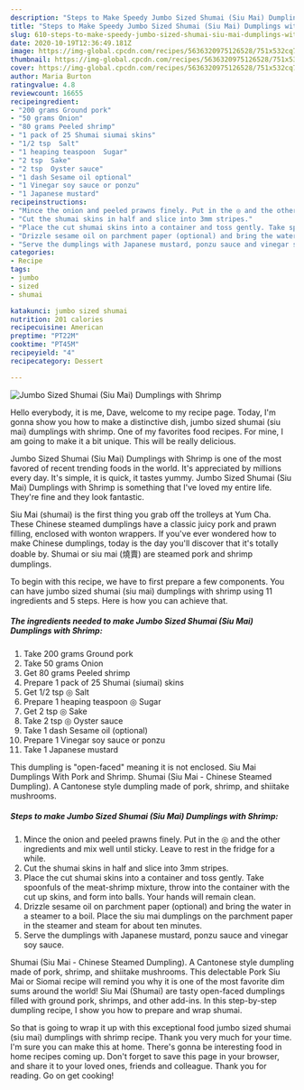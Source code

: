 ```yaml
---
description: "Steps to Make Speedy Jumbo Sized Shumai (Siu Mai) Dumplings with Shrimp"
title: "Steps to Make Speedy Jumbo Sized Shumai (Siu Mai) Dumplings with Shrimp"
slug: 610-steps-to-make-speedy-jumbo-sized-shumai-siu-mai-dumplings-with-shrimp
date: 2020-10-19T12:36:49.181Z
image: https://img-global.cpcdn.com/recipes/5636320975126528/751x532cq70/jumbo-sized-shumai-siu-mai-dumplings-with-shrimp-recipe-main-photo.jpg
thumbnail: https://img-global.cpcdn.com/recipes/5636320975126528/751x532cq70/jumbo-sized-shumai-siu-mai-dumplings-with-shrimp-recipe-main-photo.jpg
cover: https://img-global.cpcdn.com/recipes/5636320975126528/751x532cq70/jumbo-sized-shumai-siu-mai-dumplings-with-shrimp-recipe-main-photo.jpg
author: Maria Burton
ratingvalue: 4.8
reviewcount: 16655
recipeingredient:
- "200 grams Ground pork"
- "50 grams Onion"
- "80 grams Peeled shrimp"
- "1 pack of 25 Shumai siumai skins"
- "1/2 tsp  Salt"
- "1 heaping teaspoon  Sugar"
- "2 tsp  Sake"
- "2 tsp  Oyster sauce"
- "1 dash Sesame oil optional"
- "1 Vinegar soy sauce or ponzu"
- "1 Japanese mustard"
recipeinstructions:
- "Mince the onion and peeled prawns finely. Put in the ◎ and the other ingredients and mix well until sticky. Leave to rest in the fridge for a while."
- "Cut the shumai skins in half and slice into 3mm stripes."
- "Place the cut shumai skins into a container and toss gently. Take spoonfuls of the meat-shrimp mixture, throw into the container with the cut up skins, and form into balls. Your hands will remain clean."
- "Drizzle sesame oil on parchment paper (optional) and bring the water in a steamer to a boil. Place the siu mai dumplings on the parchment paper in the steamer and steam for about ten minutes."
- "Serve the dumplings with Japanese mustard, ponzu sauce and vinegar soy sauce."
categories:
- Recipe
tags:
- jumbo
- sized
- shumai

katakunci: jumbo sized shumai 
nutrition: 201 calories
recipecuisine: American
preptime: "PT22M"
cooktime: "PT45M"
recipeyield: "4"
recipecategory: Dessert

---
```



![Jumbo Sized Shumai (Siu Mai) Dumplings with Shrimp](https://img-global.cpcdn.com/recipes/5636320975126528/751x532cq70/jumbo-sized-shumai-siu-mai-dumplings-with-shrimp-recipe-main-photo.jpg)

Hello everybody, it is me, Dave, welcome to my recipe page. Today, I'm gonna show you how to make a distinctive dish, jumbo sized shumai (siu mai) dumplings with shrimp. One of my favorites food recipes. For mine, I am going to make it a bit unique. This will be really delicious.

Jumbo Sized Shumai (Siu Mai) Dumplings with Shrimp is one of the most favored of recent trending foods in the world. It's appreciated by millions every day. It's simple, it is quick, it tastes yummy. Jumbo Sized Shumai (Siu Mai) Dumplings with Shrimp is something that I've loved my entire life. They're fine and they look fantastic.

Siu Mai (shumai) is the first thing you grab off the trolleys at Yum Cha. These Chinese steamed dumplings have a classic juicy pork and prawn filling, enclosed with wonton wrappers. If you&#39;ve ever wondered how to make Chinese dumplings, today is the day you&#39;ll discover that it&#39;s totally doable by. Shumai or siu mai (燒賣) are steamed pork and shrimp dumplings.


To begin with this recipe, we have to first prepare a few components. You can have jumbo sized shumai (siu mai) dumplings with shrimp using 11 ingredients and 5 steps. Here is how you can achieve that.

<!--inarticleads1-->

##### The ingredients needed to make Jumbo Sized Shumai (Siu Mai) Dumplings with Shrimp:

1. Take 200 grams Ground pork
1. Take 50 grams Onion
1. Get 80 grams Peeled shrimp
1. Prepare 1 pack of 25 Shumai (siumai) skins
1. Get 1/2 tsp ◎ Salt
1. Prepare 1 heaping teaspoon ◎ Sugar
1. Get 2 tsp ◎ Sake
1. Take 2 tsp ◎ Oyster sauce
1. Take 1 dash Sesame oil (optional)
1. Prepare 1 Vinegar soy sauce or ponzu
1. Take 1 Japanese mustard


This dumpling is &#34;open-faced&#34; meaning it is not enclosed. Siu Mai Dumplings With Pork and Shrimp. Shumai (Siu Mai - Chinese Steamed Dumpling). A Cantonese style dumpling made of pork, shrimp, and shiitake mushrooms. 

<!--inarticleads2-->

##### Steps to make Jumbo Sized Shumai (Siu Mai) Dumplings with Shrimp:

1. Mince the onion and peeled prawns finely. Put in the ◎ and the other ingredients and mix well until sticky. Leave to rest in the fridge for a while.
1. Cut the shumai skins in half and slice into 3mm stripes.
1. Place the cut shumai skins into a container and toss gently. Take spoonfuls of the meat-shrimp mixture, throw into the container with the cut up skins, and form into balls. Your hands will remain clean.
1. Drizzle sesame oil on parchment paper (optional) and bring the water in a steamer to a boil. Place the siu mai dumplings on the parchment paper in the steamer and steam for about ten minutes.
1. Serve the dumplings with Japanese mustard, ponzu sauce and vinegar soy sauce.


Shumai (Siu Mai - Chinese Steamed Dumpling). A Cantonese style dumpling made of pork, shrimp, and shiitake mushrooms. This delectable Pork Siu Mai or Siomai recipe will remind you why it is one of the most favorite dim sums around the world! Siu Mai (Shumai) are tasty open-faced dumplings filled with ground pork, shrimps, and other add-ins. In this step-by-step dumpling recipe, I show you how to prepare and wrap shumai. 

So that is going to wrap it up with this exceptional food jumbo sized shumai (siu mai) dumplings with shrimp recipe. Thank you very much for your time. I'm sure you can make this at home. There's gonna be interesting food in home recipes coming up. Don't forget to save this page in your browser, and share it to your loved ones, friends and colleague. Thank you for reading. Go on get cooking!
